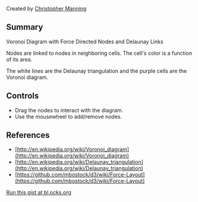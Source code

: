 Created by [Christopher Manning](http://www.christophermanning.org/projects/voronoi-diagram-with-force-directed-nodes-and-delaunay-links/)

Summary
-------

Voronoi Diagram with Force Directed Nodes and Delaunay Links

Nodes are linked to nodes in neighboring cells. The cell's color is a function of its area.

The white lines are the Delaunay triangulation and the purple cells are the Voronoi diagram.

Controls
-------
 * Drag the nodes to interact with the diagram.
 * Use the mousewheel to add/remove nodes.

References
----------
 * [http://en.wikipedia.org/wiki/Voronoi_diagram](http://en.wikipedia.org/wiki/Voronoi_diagram)
 * [http://en.wikipedia.org/wiki/Delaunay_triangulation](http://en.wikipedia.org/wiki/Delaunay_triangulation)
 * [https://github.com/mbostock/d3/wiki/Force-Layout](https://github.com/mbostock/d3/wiki/Force-Layout)

[Run this gist at bl.ocks.org](http://bl.ocks.org/1734663)